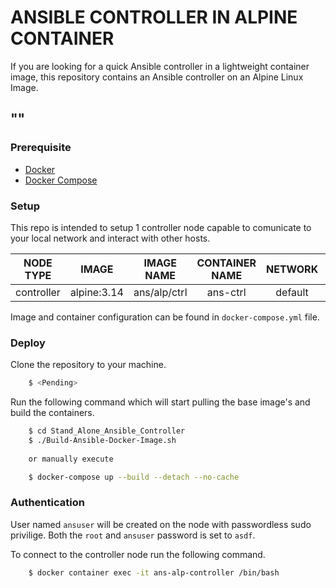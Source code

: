 # ANSIBLE CONTROLLER IN ALPINE CONTAINER

If you are looking for a quick Ansible controller in a lightweight container image, this repository contains an Ansible controller on an Alpine Linux Image.

## ""

### Prerequisite

- [Docker](https://docs.docker.com/engine/install/)
- [Docker Compose](https://docs.docker.com/compose/install/)

### Setup

This repo is intended to setup 1 controller node capable to comunicate to your local network and interact with other hosts.

| NODE TYPE  |    IMAGE    |  IMAGE NAME  | CONTAINER NAME | NETWORK | NETWORK MODE |
| :--------: | :---------: | :----------: | :------------: | :-----: | :----------: |
| controller | alpine:3.14 | ans/alp/ctrl |    ans-ctrl    | default |    bridge    |

Image and container configuration can be found in `docker-compose.yml` file.

### Deploy

Clone the repository to your machine.

```sh
    $ <Pending> 
```

Run the following command which will start pulling the base image's and build the containers.

```sh
    $ cd Stand_Alone_Ansible_Controller
    $ ./Build-Ansible-Docker-Image.sh
    
    or manually execute

    $ docker-compose up --build --detach --no-cache
```

### Authentication

User named `ansuser` will be created on the node with passwordless sudo privilige. Both the `root` and `ansuser` password is set to `asdf`.

To connect to the controller node run the following command.

```sh
    $ docker container exec -it ans-alp-controller /bin/bash
```

<!--- (Password based authentication is also enabled. You need the IP address to SSH into the container.

```sh
    $ docker network inspect anslab
    $ ssh ansuser@IPaddress
```

### Bootstrap Script

In the controller node ansible package should be installed and it will be taken care by `script/bootstrap.sh`.

From the controller node SSH Keypair needs to be generated and distributed to all nodes for ansible to communicate. This will also be taken by `script/bootstrap.sh` script which is already copied to `/home/ansuser` in anscontroller node.

```sh
    $ docker container exec -it anscontroller sh
    $ su - ansuser
    $ bash /home/ansuser/bootstrap.sh
```
-->